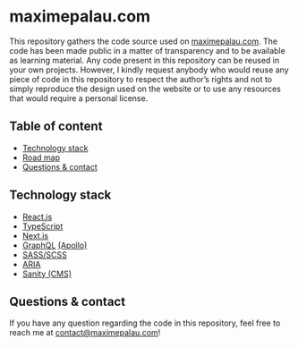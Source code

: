 # maximepalau.com

This repository gathers the code source used on [maximepalau.com](https://maximepalau.com). The code has been made public in a matter of transparency and to be available as learning material. Any code present in this repository can be reused in your own projects. However, I kindly request anybody who would reuse any piece of code in this repository to respect the author’s rights and not to simply reproduce the design used on the website or to use any resources that would require a personal license.

## Table of content
- [Technology stack](#technology-stack-)
- [Road map](#road-map-)
- [Questions & contact](#questions--contact-)

## Technology stack
- [React.js](https://reactjs.org/)
- [TypeScript](https://www.typescriptlang.org)
- [Next.js](https://nextjs.org)
- [GraphQL](https://graphql.org) [(Apollo)](https://www.apollographql.com)
- [SASS/SCSS](https://sass-lang.com)
- [ARIA](https://www.w3.org/TR/html-aria/)
- [Sanity (CMS)](https://www.sanity.io)

## Questions & contact
If you have any question regarding the code in this repository, feel free to reach me at [contact@maximepalau.com](mailto:contact@maximepalau.com)!

